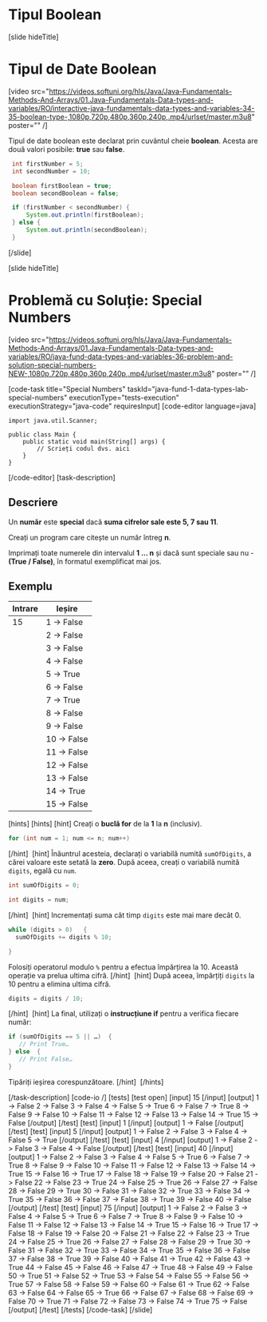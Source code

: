 # Tipul Boolean
[slide hideTitle]

# Tipul de Date Boolean
[video src="https://videos.softuni.org/hls/Java/Java-Fundamentals-Methods-And-Arrays/01.Java-Fundamentals-Data-types-and-variables/RO/interactive-java-fundamentals-data-types-and-variables-34-35-boolean-type-,1080p,720p,480p,360p,240p,.mp4/urlset/master.m3u8" poster="" /]

Tipul de date boolean este declarat prin cuvântul cheie **boolean**. Acesta are două valori posibile: **true** sau **false**.

```java live
 int firstNumber = 5;
 int secondNumber = 10;

 boolean firstBoolean = true;
 boolean secondBoolean = false;

 if (firstNumber < secondNumber) {
     System.out.println(firstBoolean);
 } else {
     System.out.println(secondBoolean);
 }    
```


[/slide]

[slide hideTitle]
# Problemă cu Soluție: Special Numbers
[video src="https://videos.softuni.org/hls/Java/Java-Fundamentals-Methods-And-Arrays/01.Java-Fundamentals-Data-types-and-variables/RO/java-fund-data-types-and-variables-36-problem-and-solution-special-numbers-NEW-,1080p,720p,480p,360p,240p,.mp4/urlset/master.m3u8" poster="" /]

[code-task title="Special Numbers" taskId="java-fund-1-data-types-lab-special-numbers" executionType="tests-execution" executionStrategy="java-code" requiresInput]
[code-editor language=java]
```
import java.util.Scanner;

public class Main {
    public static void main(String[] args) {
        // Scrieți codul dvs. aici
    }
}
```
[/code-editor]
[task-description]
## Descriere

Un **număr** este **special** dacă **suma cifrelor sale este 5, 7 sau 11**.

Creați un program care citește un număr întreg **n**. 

Imprimați toate numerele din intervalul **1 ... n** și dacă sunt speciale sau nu - **(True / False)**, în formatul exemplificat mai jos.

## Exemplu
|**Intrare**|**Ieșire**|
| --- | --- |
| 15 | 1 -> False|
|  | 2 -> False |
|  | 3 -> False |
|  | 4 -> False |
|  | 5 -> True |
|  | 6 -> False |
|  | 7 -> True |
|  | 8 -> False |
|  | 9 -> False |
|  | 10 -> False |
|  | 11 -> False |
|  | 12 -> False |
|  | 13 -> False |
|  | 14 -> True |
|  | 15 -> False |
 
[hints] 
[hints]
[hint]
Creați o **buclă for** de la **1** la **n** (inclusiv).

```java
for (int num = 1; num <= n; num++)
```
[/hint] 
[hint]
Înăuntrul acesteia, declarați o variabilă numită `sumOfDigits`, a cărei valoare este setată la **zero**.
După aceea, creați o variabilă numită `digits`, egală cu `num`.

```java
int sumOfDigits = 0;

int digits = num;
```
[/hint] 
[hint]
Incrementați suma cât timp `digits` este mai mare decât 0.

```java
while (digits > 0)   {
  sumOfDigits += digits % 10;

}
```

Folosiți operatorul modulo `%` pentru a efectua împărțirea la 10.
Această operație va prelua ultima cifră.
[/hint] 
[hint]
După aceea, împărțiți `digits` la 10 pentru a elimina ultima cifră.

```java
digits = digits / 10;
```
[/hint] 
[hint]
La final, utilizați o **instrucțiune if** pentru a verifica fiecare număr:

```java
if (sumOfDigits == 5 || …)  {
   // Print True…
} else  {
   // Print False…
}
```

Tipăriți ieșirea corespunzătoare.
[/hint] 
[/hints] 

[/task-description]
[code-io /]
[tests]
[test open]
[input]
15
[/input]
[output]
1 -\> False
2 -\> False
3 -\> False
4 -\> False
5 -\> True
6 -\> False
7 -\> True
8 -\> False
9 -\> False
10 -\> False
11 -\> False
12 -\> False
13 -\> False
14 -\> True
15 -\> False
[/output]
[/test]
[test]
[input]
1
[/input]
[output]
1 -\> False
[/output]
[/test]
[test]
[input]
5
[/input]
[output]
1 -\> False
2 -\> False
3 -\> False
4 -\> False
5 -\> True
[/output]
[/test]
[test]
[input]
4
[/input]
[output]
1 -\> False
2 -\> False
3 -\> False
4 -\> False
[/output]
[/test]
[test]
[input]
40
[/input]
[output]
1 -\> False
2 -\> False
3 -\> False
4 -\> False
5 -\> True
6 -\> False
7 -\> True
8 -\> False
9 -\> False
10 -\> False
11 -\> False
12 -\> False
13 -\> False
14 -\> True
15 -\> False
16 -\> True
17 -\> False
18 -\> False
19 -\> False
20 -\> False
21 -\> False
22 -\> False
23 -\> True
24 -\> False
25 -\> True
26 -\> False
27 -\> False
28 -\> False
29 -\> True
30 -\> False
31 -\> False
32 -\> True
33 -\> False
34 -\> True
35 -\> False
36 -\> False
37 -\> False
38 -\> True
39 -\> False
40 -\> False
[/output]
[/test]
[test]
[input]
75
[/input]
[output]
1 -\> False
2 -\> False
3 -\> False
4 -\> False
5 -\> True
6 -\> False
7 -\> True
8 -\> False
9 -\> False
10 -\> False
11 -\> False
12 -\> False
13 -\> False
14 -\> True
15 -\> False
16 -\> True
17 -\> False
18 -\> False
19 -\> False
20 -\> False
21 -\> False
22 -\> False
23 -\> True
24 -\> False
25 -\> True
26 -\> False
27 -\> False
28 -\> False
29 -\> True
30 -\> False
31 -\> False
32 -\> True
33 -\> False
34 -\> True
35 -\> False
36 -\> False
37 -\> False
38 -\> True
39 -\> False
40 -\> False
41 -\> True
42 -\> False
43 -\> True
44 -\> False
45 -\> False
46 -\> False
47 -\> True
48 -\> False
49 -\> False
50 -\> True
51 -\> False
52 -\> True
53 -\> False
54 -\> False
55 -\> False
56 -\> True
57 -\> False
58 -\> False
59 -\> False
60 -\> False
61 -\> True
62 -\> False
63 -\> False
64 -\> False
65 -\> True
66 -\> False
67 -\> False
68 -\> False
69 -\> False
70 -\> True
71 -\> False
72 -\> False
73 -\> False
74 -\> True
75 -\> False
[/output]
[/test]
[/tests]
[/code-task]
[/slide]


